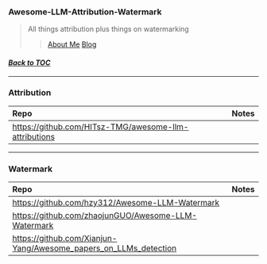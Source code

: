 ### Awesome-LLM-Attribution-Watermark
> All things attribution plus things on watermarking
> > [About Me](https://www.linkedin.com/in/ksankar) [Blog](https://ksankar.medium.com)
#### _[Back to TOC](https://github.com/xsankar/Awesome-Awesome-LLM)_
***
### Attribution
| Repo | Notes | 
| :- | :- |
| https://github.com/HITsz-TMG/awesome-llm-attributions | |
***
### Watermark
| Repo | Notes | 
| :- | :- |
| https://github.com/hzy312/Awesome-LLM-Watermark | |
| https://github.com/zhaojunGUO/Awesome-LLM-Watermark | |
| https://github.com/Xianjun-Yang/Awesome_papers_on_LLMs_detection | |
